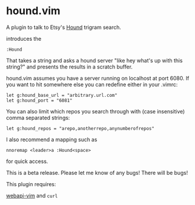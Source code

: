 hound.vim
=========

A plugin to talk to Etsy's [Hound](https://github.com/etsy/Hound) trigram search.

introduces the

```
:Hound
```
That takes a string and asks a hound server "like hey what's up with this string?" and presents the results in a scratch buffer.

hound.vim assumes you have a server running on localhost at port 6080. If you want to hit somewhere else you can redefine either in your .vimrc:

```vimscript
let g:hound_base_url = "arbitrary.url.com"
let g:hound_port = "6081"
```

You can also limit which repos you search through with (case insensitive) comma separated strings:

```vimscript
let g:hound_repos = "arepo,anotherrepo,anynumberofrepos"
```


I also recommend a mapping such as

```vimscript
nnoremap <leader>a :Hound<space>
```
for quick access.

This is a beta release. Please let me know of any bugs! There will be bugs!

This plugin requires:

[webapi-vim](https://github.com/mattn/webapi-vim) and `curl`
